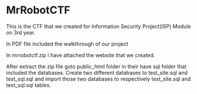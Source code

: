 # MrRobotCTF

This is the CTF that we created for Information Security Project(ISP) Module on 3rd year.

In PDF file included the walkthrough of our project

In mrrobotctf.zip i have attached the website that we created.

After extract the zip file goto public_html folder in their have sql folder that included the databases.
Create two different databases to test_site.sql and test_sql.sql and import those two databases to respectively test_site.sql and test_sql.sql tables.
